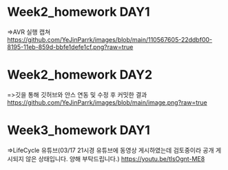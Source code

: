 # Week2_homework DAY1
=>AVR 실행 캡쳐
https://github.com/YeJinParrk/images/blob/main/110567605-22ddbf00-8195-11eb-859d-bbfe1defe1cf.png?raw=true

# Week2_homework DAY2
=>깃을 통해 깃허브와 안스 연동 및 수정 후 커밋한 결과
https://github.com/YeJinParrk/images/blob/main/image.png?raw=true

# Week3_homework DAY1
=>LifeCycle 유튜브(03/17 21시경 유튜브에 동영상 게시하였는데 검토중이라 공개 게시되지 않은 상태입니다. 양해 부탁드립니다.)
https://youtu.be/tlsOgnt-ME8
